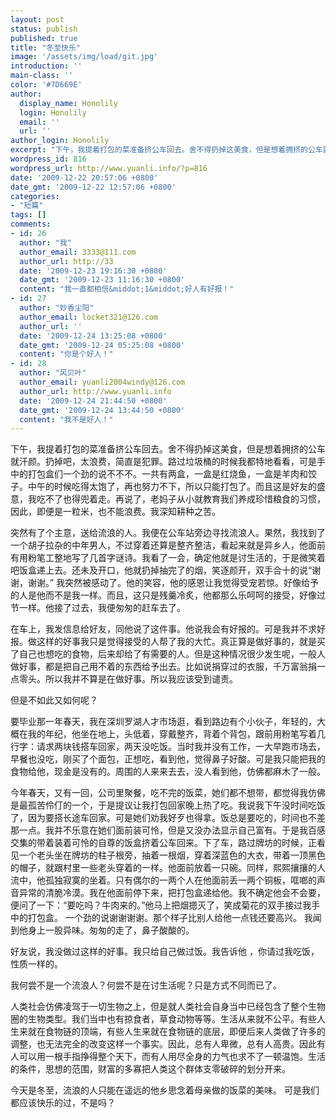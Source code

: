 ```yaml
---
layout: post
status: publish
published: true
title: "冬至快乐"
image: '/assets/img/load/git.jpg'
introduction: ''
main-class: ''
color: '#7D669E'
author:
  display_name: Honolily
  login: Honolily
  email: ''
  url: ''
author_login: Honolily
excerpt: "下午，我提着打包的菜准备挤公车回去。舍不得扔掉这美食，但是想着拥挤的公车就汗颜。扔掉吧，太浪费，简直是犯罪。路过垃圾桶的时候我都特地看看，可是手中的打包盒们一个劲的说不不不。一共有两盒，一盒是红烧鱼，一盒是羊肉和饺子。中午的时候吃得太饱了，再也努力不下，所以只能打包了。而且这是好友的盛意，我吃不了也得兜着走。再说了，老妈子从小就教育我们养成珍惜粮食的习惯，因此，即便是一粒米，也不能浪费。我深知耕种之苦。"
wordpress_id: 816
wordpress_url: http://www.yuanli.info/?p=816
date: '2009-12-22 20:57:06 +0800'
date_gmt: '2009-12-22 12:57:06 +0800'
categories:
- "短篇"
tags: []
comments:
- id: 26
  author: "我"
  author_email: 3333@111.com
  author_url: http://33
  date: '2009-12-23 19:16:30 +0800'
  date_gmt: '2009-12-23 11:16:30 +0800'
  content: "我一直都相信&middot;1&middot;好人有好报！"
- id: 27
  author: "妙香尘阳"
  author_email: locket321@126.com
  author_url: ''
  date: '2009-12-24 13:25:08 +0800'
  date_gmt: '2009-12-24 05:25:08 +0800'
  content: "你是个好人！"
- id: 28
  author: "风贝叶"
  author_email: yuanli2004windy@126.com
  author_url: http://www.yuanli.info
  date: '2009-12-24 21:44:50 +0800'
  date_gmt: '2009-12-24 13:44:50 +0800'
  content: "我不是好人！"
---
```

<p>下午，我提着打包的菜准备挤公车回去。舍不得扔掉这美食，但是想着拥挤的公车就汗颜。扔掉吧，太浪费，简直是犯罪。路过垃圾桶的时候我都特地看看，可是手中的打包盒们一个劲的说不不不。一共有两盒，一盒是红烧鱼，一盒是羊肉和饺子。中午的时候吃得太饱了，再也努力不下，所以只能打包了。而且这是好友的盛意，我吃不了也得兜着走。再说了，老妈子从小就教育我们养成珍惜粮食的习惯，因此，即便是一粒米，也不能浪费。我深知耕种之苦。<a id="more"></a><a id="more-816"></a></p>
<p>突然有了个主意，送给流浪的人。我便在公车站旁边寻找流浪人。果然，我找到了一个胡子拉杂的中年男人，不过穿着还算是整齐整洁，看起来就是异乡人，他面前有用粉笔工整地写了几首字谜诗。我看了一会，确定他就是讨生活的，于是微笑着吧饭盒递上去。还未及开口，他就扔掉抽完了的烟，笑逐颜开，双手合十的说&ldquo;谢谢，谢谢。&rdquo; 我突然被感动了。他的笑容，他的感恩让我觉得受宠若惊。好像给予的人是他而不是我一样。而且，这只是残羹冷炙，他都那么乐呵呵的接受，好像过节一样。他接了过去，我便匆匆的赶车去了。</p>
<p>在车上，我发信息给好友，同他说了这件事。他说我会有好报的。可是我并不求好报。做这样的好事我只是觉得接受的人帮了我的大忙。真正算是做好事的，就是买了自己也想吃的食物，后来却给了有需要的人。但是这种情况很少发生呢，一般人做好事，都是把自己用不着的东西给予出去。比如说捐穿过的衣服，千万富翁捐一点零头。所以我并不算是在做好事。所以我应该受到谴责。</p>
<p>但是不如此又如何呢？</p>
<p>要毕业那一年春天，我在深圳罗湖人才市场逛，看到路边有个小伙子，年轻的，大概在我的年纪，他坐在地上，头低着，穿戴整齐，背着个背包，跟前用粉笔写着几行字：请求两块钱搭车回家，两天没吃饭。当时我并没有工作，一大早跑市场去，早餐也没吃，刚买了个面包，正想吃，看到他，觉得鼻子好酸。可是我只能把我的食物给他，现金是没有的。周围的人来来去去，没人看到他，仿佛都麻木了一般。</p>
<p>今年春天，又有一回，公司里聚餐，吃不完的饭菜，她们都不想带，都觉得我仿佛是最孤苦伶仃的一个，于是提议让我打包回家晚上热了吃。我说我下午没时间吃饭了，因为要搭长途车回家。可是她们劝我好歹也得拿。饭总是要吃的，时间也不差那一点。我并不乐意在她们面前装可怜，但是又没办法显示自己富有。于是我百感交集的带着装着可怜的自尊的饭盒挤着公车回来。下了车，路过牌坊的时候，正看见一个老头坐在牌坊的柱子根旁，抽着一根烟，穿着深蓝色的大衣，带着一顶黑色的帽子，就跟村里一些老头穿着的一样。他面前放着一只碗。同样，熙熙攘攘的人流中，他孤独寂寞的坐着。只有偶尔的一两个人在他面前丢一两个铜板，哐啷的声音异常的清脆冷漠。我在他面前停下来，把打包盒递给他。我不确定他会不会要，便问了一下：&ldquo;要吃吗？牛肉来的。&rdquo;他马上把烟摁灭了，笑成菊花的双手接过我手中的打包盒。 一个劲的说谢谢谢谢。那个样子比别人给他一点钱还要高兴。 我闻到他身上一股异味。匆匆的走了，鼻子酸酸的。</p>
<p>好友说，我没做过这样的好事。我只给自己做过饭。我告诉他 ，你请过我吃饭，性质一样的。</p>
<p>我何尝不是一个流浪人？何尝不是在讨生活呢？只是方式不同而已了。</p>
<p>人类社会仿佛凌驾于一切生物之上，但是就人类社会自身当中已经包含了整个生物圈的生物类型。我们当中也有掠食者，草食动物等等。生活从来就不公平。有些人生来就在食物链的顶端，有些人生来就在食物链的底层，即便后来人类做了许多的调整，也无法完全的改变这样一个事实。因此，总有人卑微，总有人高贵。因此有人可以用一根手指挣得整个天下，而有人用尽全身的力气也求不了一顿温饱。生活的条件，思想的范围，财富的多寡把人类这个群体支零破碎的划分开来。</p>
<p>今天是冬至，流浪的人只能在遥远的他乡思念着母亲做的饭菜的美味。 可是我们都应该快乐的过，不是吗？</p>
